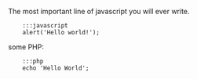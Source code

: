 The most important line of javascript you will ever write.
		
		:::javascript
		alert('Hello world!');

some PHP:
		
		:::php
		echo 'Hello World';